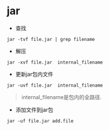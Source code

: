 # jar


* 查找

```
jar -tvf file.jar | grep filename
```

* 解压

```
jar -xvf file.jar  internal_filename
```

* 更新jar包内文件

```
jar -uvf file.jar  internal_filename
```

> internal_filename是包内的全路径.

* 添加文件到jar包

```
jar -uf file.jar add.file
```
